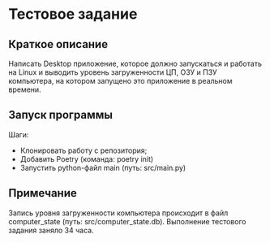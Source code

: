 # Тестовое задание
## Краткое описание
Написать Desktop приложение, которое должно запускаться и работать на Linux и выводить уровень загруженности ЦП,
ОЗУ и ПЗУ компьютера, на котором запущено это приложение в реальном времени.
## Запуск программы
Шаги:
- Клонировать работу с репозитория;
- Добавить Poetry (команда: poetry init)
- Запустить python-файл main (путь: src/main.py)
## Примечание
Запись уровня загруженности компьютера происходит в файл computer_state (путь: src/computer_state.db).
Выполнение тестового задания заняло 34 часа.
